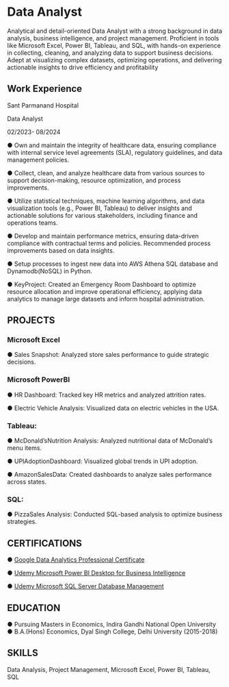 # Data Analyst
Analytical and detail-oriented Data Analyst with a strong background in data analysis, business intelligence, and project management. Proficient in tools like Microsoft Excel, Power BI, Tableau, and SQL, with hands-on experience in collecting, cleaning, and analyzing data to support business decisions. Adept at visualizing complex datasets, optimizing operations, and delivering actionable insights to drive efficiency and profitability

## Work Experience 
Sant Parmanand Hospital
 
 Data Analyst                                                               
 
 02/2023- 08/2024
 
 ● Own and maintain the integrity of healthcare data, ensuring compliance with internal service level
 agreements (SLA), regulatory guidelines, and data management policies.
 
 ● Collect, clean, and analyze healthcare data from various sources to support decision-making, resource
 optimization, and process improvements.
 
 ● Utilize statistical techniques, machine learning algorithms, and data visualization tools (e.g., Power BI,
 Tableau) to deliver insights and actionable solutions for various stakeholders, including finance and
 operations teams.
 
 ● Develop and maintain performance metrics, ensuring data-driven compliance with contractual terms
 and policies. Recommended process improvements based on data insights.
 
 ● Setup processes to ingest new data into AWS Athena SQL database and Dynamodb(NoSQL) in Python.
 
 ● KeyProject: Created an Emergency Room Dashboard to optimize resource allocation and improve
 operational efficiency, applying data analytics to manage large datasets and inform hospital
 administration.

 ## PROJECTS
 
 ### Microsoft Excel
 
 ● Sales Snapshot: Analyzed store sales performance to guide strategic decisions.
 
 ### Microsoft PowerBI
 
 ● HR Dashboard: Tracked key HR metrics and analyzed attrition rates.
 
 ● Electric Vehicle Analysis: Visualized data on electric vehicles in the USA.
 ### Tableau:
 
 ● McDonald’sNutrition Analysis: Analyzed nutritional data of McDonald’s menu items.
 
 ● UPIAdoptionDashboard: Visualized global trends in UPI adoption.
 
 ● AmazonSalesData: Created dashboards to analyze sales performance across states.
 
 ### SQL:
 
 ● PizzaSales Analysis: Conducted SQL-based analysis to optimize business strategies.

 ##  CERTIFICATIONS
 
 ● [Google Data Analytics Professional Certificate](https://www.coursera.org/account/accomplishments/professional-cert/32X5QNTR9SQ9)
 
 ● [Udemy Microsoft Power BI Desktop for Business Intelligence](https://www.udemy.com/certificate/UC-4a3d8f36-8544-4d36-a506-d8de6d44c59f/)
 
 ● [Udemy Microsoft SQL Server Database Management](https://www.udemy.com/certificate/UC-a9e912ca-3c2c-41a0-a7b1-361d42ba0c6e/)


 ## EDUCATION
 
 ● Pursuing Masters in Economics, Indira Gandhi National Open University
 ● B.A.(Hons) Economics, Dyal Singh College, Delhi University (2015-2018)

 ##  SKILLS
 Data Analysis, Project Management, Microsoft Excel, Power BI, Tableau, SQL
 
 
